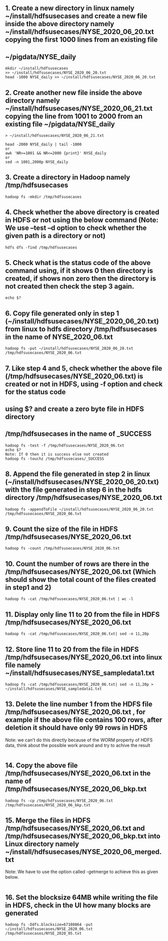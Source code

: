 ## 1. Create a new directory in linux namely ~/install/hdfsusecases and create a new file inside the above directory namely ~/install/hdfsusecases/NYSE_2020_06_20.txt copying the first 1000 lines from an existing file
## ~/pigdata/NYSE_daily
```
mkdir ~/install/hdfsusecases
>> ~/install/hdfsusecases/NYSE_2020_06_20.txt
head -1000 NYSE_daily >> ~/install/hdfsusecases/NYSE_2020_06_20.txt
```
## 2. Create another new file inside the above directory namely ~/install/hdfsusecases/NYSE_2020_06_21.txt copying the line from 1001 to 2000 from an existing file ~/pigdata/NYSE_daily
```
> ~/install/hdfsusecases/NYSE_2020_06_21.txt

head -2000 NYSE_daily | tail -1000
or
awk 'NR>=1001 && NR<=2000 {print}' NYSE_daily
or
sed -n 1001,2000p NYSE_daily
```
## 3. Create a directory in Hadoop namely /tmp/hdfsusecases
```
hadoop fs -mkdir /tmp/hdfsusecases
```
## 4. Check whether the above directory is created in HDFS or not using the below command (Note: We use –test –d option to check whether the given path is a directory or not)
```
hdfs dfs -find /tmp/hdfsusecases
```
## 5. Check what is the status code of the above command using, if it shows 0 then directory is created, if shows non zero then the directory is not created then check the step 3 again.
```
echo $?
```
## 6. Copy file generated only in step 1 (~/install/hdfsusecases/NYSE_2020_06_20.txt) from linux to hdfs directory /tmp/hdfsusecases in the name of NYSE_2020_06.txt
```
hadoop fs -put ~/install/hdfsusecases/NYSE_2020_06_20.txt /tmp/hdfsusecases/NYSE_2020_06.txt
```
## 7. Like step 4 and 5, check whether the above file (/tmp/hdfsusecases/NYSE_2020_06.txt) is created or not in HDFS, using -f option and check for the status code
## using $? and create a zero byte file in HDFS directory
## /tmp/hdfsusecases in the name of _SUCCESS
```
hadoop fs -test -f /tmp/hdfsusecases/NYSE_2020_06.txt
echo $?
Note: If 0 then it is success else not created
hadoop fs -touchz /tmp/hdfsusecases/_SUCCESS
```
## 8. Append the file generated in step 2 in linux (~/install/hdfsusecases/NYSE_2020_06_20.txt) with the file generated in step 6 in the hdfs directory /tmp/hdfsusecases/NYSE_2020_06.txt
```
hadoop fs -appendToFile ~/install/hdfsusecases/NYSE_2020_06_20.txt /tmp/hdfsusecases/NYSE_2020_06.txt
```
## 9. Count the size of the file in HDFS /tmp/hdfsusecases/NYSE_2020_06.txt
```
hadoop fs -count /tmp/hdfsusecases/NYSE_2020_06.txt
```
## 10. Count the number of rows are there in the /tmp/hdfsusecases/NYSE_2020_06.txt (Which should show the total count of the files created in step1 and 2)
```
hadoop fs -cat /tmp/hdfsusecases/NYSE_2020_06.txt | wc -l
```
## 11. Display only line 11 to 20 from the file in HDFS /tmp/hdfsusecases/NYSE_2020_06.txt
```
hadoop fs -cat /tmp/hdfsusecases/NYSE_2020_06.txt| sed -n 11,20p
```
## 12. Store line 11 to 20 from the file in HDFS /tmp/hdfsusecases/NYSE_2020_06.txt into linux file namely ~/install/hdfsusecases/NYSE_sampledata1.txt
```
hadoop fs -cat /tmp/hdfsusecases/NYSE_2020_06.txt| sed -n 11,20p > ~/install/hdfsusecases/NYSE_sampledata1.txt
```
## 13. Delete the line number 1 from the HDFS file /tmp/hdfsusecases/NYSE_2020_06.txt , for example if the above file contains 100 rows, after deletion it should have only 99 rows in HDFS
Note: we can’t do this directly because of the WORM property of HDFS data, think about the possible work
around and try to achive the result
```
```
## 14. Copy the above file /tmp/hdfsusecases/NYSE_2020_06.txt in the name of /tmp/hdfsusecases/NYSE_2020_06_bkp.txt
```
hadoop fs -cp /tmp/hdfsusecases/NYSE_2020_06.txt /tmp/hdfsusecases/NYSE_2020_06_bkp.txt
```
## 15. Merge the files in HDFS /tmp/hdfsusecases/NYSE_2020_06.txt and /tmp/hdfsusecases/NYSE_2020_06_bkp.txt into Linux directory namely ~/install/hdfsusecases/NYSE_2020_06_merged.txt
Note: We have to use the option called -getmerge to achieve this as given below.
```
```
## 16. Set the blocksize 64MB while writing the file in HDFS, check in the UI how many blocks are generated
```
hadoop fs -Ddfs.blocksize=67108864 -put ~/install/hdfsusecases/NYSE_2020_06.txt /tmp/hdfsusecases/NYSE_2020_05.txt
```
